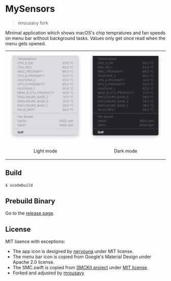 # MySensors

> mrousavy fork

Minimal application which shows macOS's chip tempratures and fan speeds on menu bar without background tasks. Values only get once read when the menu gets opened.

<table>
  <tr>
    <td>
      <img src="./demo_light.png" alt="Demo Screenshot in MacOS Catalina" />
    </td>
    <td>
      <img src="./demo_dark.png" alt="Demo Screenshot in MacOS Catalina using Dark Mode" />
    </td>
  </tr>
  <tr>
    <td>
      <p align="center">Light mode</p>
    </td>
    <td>
      <p align="center">Dark mode</p>
    </td>
  </tr>
</table>

## Build

```sh
$ xcodebuild
```

## Prebuild Binary

Go to the [release page](https://github.com/aisk/MySensors/releases).

## License

MIT lisence with exceptions:

- The app icon is designed by [nervouna](https://github.com/nervouna) under MIT license.
- The menu bar icon is copied from Google's Material Design under Apache 2.0 license.
- The SMC.swift is copied from [SMCKit project](https://github.com/beltex/SMCKit) under [MIT license](https://github.com/beltex/SMCKit/blob/master/LICENSE).
- Forked and adjusted by [mrousavy](https://github.com/mrousavy)

